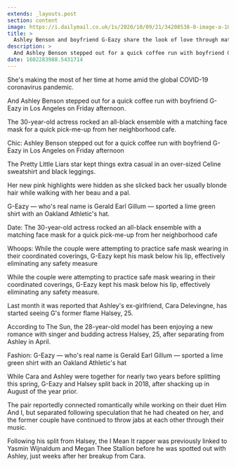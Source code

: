 ```yaml
--- 
extends: _layouts.post 
section: content 
image: https://i.dailymail.co.uk/1s/2020/10/09/21/34208538-0-image-a-108_1602275738952.jpg 
title: > 
  Ashley Benson and boyfriend G-Eazy share the look of love through matching face masks in Los Angeles 
description: > 
  And Ashley Benson stepped out for a quick coffee run with boyfriend G-Eazy in Los Angeles on Friday afternoon.The 30-year-old actress rocked an all-black ensemble with a matching face mask for a quick pick-me-up from her neighborhood cafe.Chic: Ashley Benson stepped out for a quick coffee run with boyfriend G-Eazy in Los Angeles on Friday afternoonThe Pretty Little Liars star kept things extra casual in an over-sized Celine sweatshirt and black leggings.G-Eazy — who's real name is Gerald Earl Gillum — sported a lime green shirt with an Oakland Athletic's hat.According to The Sun, the 28-year-old model has been enjoying a new romance with singer and budding actress Halsey, 25, after separating from Ashley in April. 
date: 1602283988.5431714 
--- 
```

She's making the most of her time at home amid the global COVID-19 coronavirus pandemic.

And Ashley Benson stepped out for a quick coffee run with boyfriend G-Eazy in Los Angeles on Friday afternoon.

The 30-year-old actress rocked an all-black ensemble with a matching face mask for a quick pick-me-up from her neighborhood cafe.

Chic: Ashley Benson stepped out for a quick coffee run with boyfriend G-Eazy in Los Angeles on Friday afternoon

The Pretty Little Liars star kept things extra casual in an over-sized Celine sweatshirt and black leggings.

Her new pink highlights were hidden as she slicked back her usually blonde hair while walking with her beau and a pal.

G-Eazy — who's real name is Gerald Earl Gillum — sported a lime green shirt with an Oakland Athletic's hat.

Date: The 30-year-old actress rocked an all-black ensemble with a matching face mask for a quick pick-me-up from her neighborhood cafe

Whoops: While the couple were attempting to practice safe mask wearing in their coordinated coverings, G-Eazy kept his mask below his lip, effectively eliminating any safety measure

While the couple were attempting to practice safe mask wearing in their coordinated coverings, G-Eazy kept his mask below his lip, effectively eliminating any safety measure.

Last month it was reported that Ashley's ex-girlfriend, Cara Delevingne, has started seeing G's former flame Halsey, 25.

According to The Sun, the 28-year-old model has been enjoying a new romance with singer and budding actress Halsey, 25, after separating from Ashley in April.

Fashion: G-Eazy — who's real name is Gerald Earl Gillum — sported a lime green shirt with an Oakland Athletic's hat

While Cara and Ashley were together for nearly two years before splitting this spring, G-Eazy and Halsey split back in 2018, after shacking up in August of the year prior.

The pair reportedly connected romantically while working on their duet Him And I, but separated following speculation that he had cheated on her, and the former couple have continued to throw jabs at each other through their music.

Following his split from Halsey, the I Mean It rapper was previously linked to Yasmin Wijnaldum and Megan Thee Stallion before he was spotted out with Ashley, just weeks after her breakup from Cara.